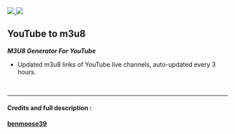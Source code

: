 <a href="https://github.com/ZazerConer/YouTube-to-M3U8/actions/workflows/SukeTV.yml">
<img src="https://badgen.net/badge/SukeTV/Status/green?icon=github">
</a>

<a href="https://github.com/ZazerConer/YouTube-to-M3U8/actions/workflows/BernamaTV.yml">
<img src="https://badgen.net/badge/BernamaTV/Status/green?icon=github">
</a>

<h2 style="align:center">YouTube to m3u8</h2>

**_M3U8 Generator For YouTube_**

* Updated m3u8 links of YouTube live channels, auto-updated every 3 hours.

<br>
<hr>

<h4>Credits and full description :</h4>

**[benmoose39](https://github.com/benmoose39/YouTube_to_m3u)**
